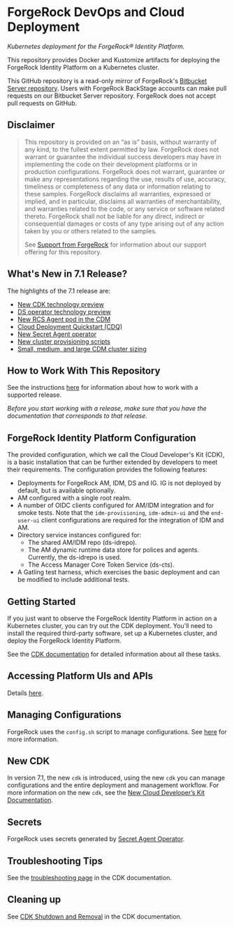 # ForgeRock DevOps and Cloud Deployment

_Kubernetes deployment for the ForgeRock&reg; Identity Platform._

This repository provides Docker and Kustomize artifacts for deploying the 
ForgeRock Identity Platform on a Kubernetes cluster. 

This GitHub repository is a read-only mirror of
ForgeRock's [Bitbucket Server repository](https://stash.forgerock.org/projects/CLOUD/repos/forgeops). 
Users with ForgeRock BackStage accounts can make pull requests on our Bitbucket 
Server repository. ForgeRock does not accept pull requests on GitHub.

## Disclaimer

>This repository is provided on an “as is” basis, without warranty of any kind, 
to the fullest extent permitted by law. ForgeRock does not warrant or guarantee 
the individual success developers may have in implementing the code on their
development platforms or in production configurations. ForgeRock does not 
warrant, guarantee or make any representations regarding the use, results of use,
accuracy, timeliness or completeness of any data or information relating to these 
samples. ForgeRock disclaims all warranties, expressed or implied, and in 
particular, disclaims all warranties of merchantability, and warranties related
to the code, or any service or software related thereto. ForgeRock shall not be
liable for any direct, indirect or consequential damages or costs of any type 
arising out of any action taken by you or others related to the samples.
>
>See [Support from ForgeRock](https://backstage.forgerock.com/docs/forgeops/7.1/support.html)
for information about our support offering for this repository.

## What's New in 7.1 Release?

The highlights of the 7.1 release are:
* [New CDK technology preview](https://backstage.forgerock.com/docs/forgeops/7.1/rn/highlights.html#r2021-05-12-new-cdk)
* [DS operator technology preview](https://backstage.forgerock.com/docs/forgeops/7.1/rn/highlights.html#r2021-03-08-ds-operator)
* [New RCS Agent pod in the CDM](https://backstage.forgerock.com/docs/forgeops/7.1/rn/highlights.html#r2021-03-08-rcs-agent)
* [Cloud Deployment Quickstart (CDQ)](https://backstage.forgerock.com/docs/forgeops/7.1/rn/highlights.html#r2021-03-08-quickstart)
* [New Secret Agent operator](https://backstage.forgerock.com/docs/forgeops/7.1/rn/highlights.html#r2020-10-28-secret-agent)
* [New cluster provisioning scripts](https://backstage.forgerock.com/docs/forgeops/7.1/rn/highlights.html#r2020-10-28-cluster-provisioning)
* [Small, medium, and large CDM cluster sizing](https://backstage.forgerock.com/docs/forgeops/7.1/rn/highlights.html#r2020-10-28-sml)

## How to Work With This Repository

See the instructions [here](https://backstage.forgerock.com/docs/forgeops/7.1/forgeops.html) for information about how to work with a supported release.

_Before you start working with a release, make sure that you have the 
documentation that corresponds to that release._

## ForgeRock Identity Platform Configuration

The provided configuration, which we call the Cloud Developer's Kit (CDK),
is a basic installation that can be further extended by developers to meet their requirements. 
The configuration provides the following features:

* Deployments for ForgeRock AM, IDM, DS and IG. IG is not deployed by default, but is available optionally.
* AM configured with a single root realm.
* A number of OIDC clients configured for AM/IDM integration and for smoke tests.
Note that the `idm-provisioning`, `idm-admin-ui` and the `end-user-ui` client configurations are required for the
integration of IDM and AM.
* Directory service instances configured for:
   * The shared AM/IDM repo (ds-idrepo).
   * The AM dynamic runtime data store for polices and agents. Currently, the ds-idrepo is used.
   * The Access Manager Core Token Service (ds-cts).
* A Gatling test harness, which exercises the basic deployment and can be modified to include additional tests.


## Getting Started

If you just want to observe the ForgeRock Identity Platform in action
on a Kubernetes cluster, you can try out the CDK deployment. 
You'll need to install the required third-party software, set up a
Kubernetes cluster, and deploy the ForgeRock Identity Platform. 

See the [CDK documentation](https://backstage.forgerock.com/docs/forgeops/7.1/cdk/overview.html) 
for detailed information about all these tasks.

## Accessing Platform UIs and APIs

Details [here](https://backstage.forgerock.com/docs/forgeops/7.1/cdk/access.html).

## Managing Configurations

ForgeRock uses the `config.sh` script to manage configurations. See [here](https://backstage.forgerock.com/docs/forgeops/7.1/cdk/develop/intro.html) for more information.

## New CDK

In version 7.1, the new `cdk` is introduced, using the new `cdk` you can manage
configurations and the entire deployment and management workflow. For more
information on the new `cdk`, see the 
[New Cloud Developer’s Kit Documentation](https://backstage.forgerock.com/docs/forgeops/7.1/previews/new-cdk/overview.html).

## Secrets

ForgeRock uses secrets generated by [Secret Agent Operator](https://backstage.forgerock.com/docs/forgeops/7.1/deployment/security/secret-agent.html).
 

## Troubleshooting Tips

See the [troubleshooting page](https://backstage.forgerock.com/docs/forgeops/7.1/troubleshooting/overview.html)
in the CDK documentation.

## Cleaning up

See [CDK Shutdown and Removal](https://backstage.forgerock.com/docs/forgeops/7.1/cdk/shutdown.html)
in the CDK documentation. 
